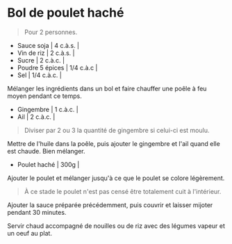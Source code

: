 # Bol de poulet haché

> Pour 2 personnes.

- Sauce soja | 4 c.à.s. |
- Vin de riz | 2 c.à.s. |
- Sucre | 2 c.à.c. |
- Poudre 5 épices | 1/4 c.à.c |
- Sel | 1/4 c.à.c. |

Mélanger les ingrédients dans un bol et faire chauffer une poêle à feu moyen pendant ce temps.

- Gingembre | 1 c.à.c. |
- Ail | 2 c.à.c. |

> Diviser par 2 ou 3 la quantité de gingembre si celui-ci est moulu.

Mettre de l'huile dans la poêle, puis ajouter le gingembre et l'ail quand elle est chaude. Bien mélanger.

- Poulet haché | 300g |

Ajouter le poulet et mélanger jusqu'à ce que le poulet se colore légèrement.

> À ce stade le poulet n'est pas censé être totalement cuit à l'intérieur.

Ajouter la sauce préparée précédemment, puis couvrir et laisser mijoter pendant 30 minutes.

Servir chaud accompagné de nouilles ou de riz avec des légumes vapeur et un oeuf au plat.
